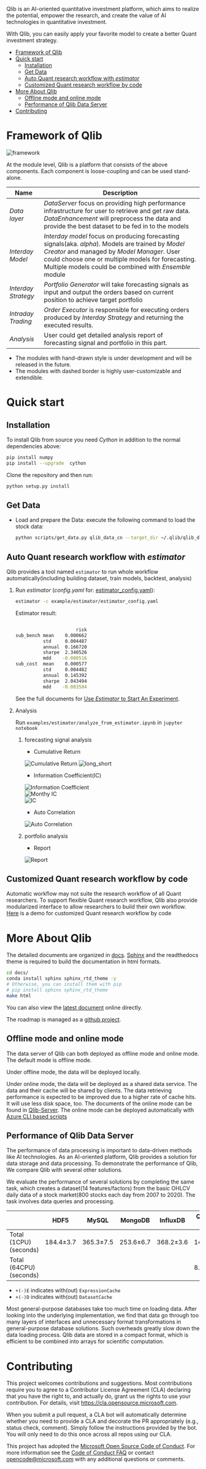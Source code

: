 Qlib is an AI-oriented quantitative investment platform, which aims to realize the potential, empower the research, and create the value of AI technologies in quantitative investment.

With Qlib, you can easily apply your favorite model to create a better Quant investment strategy.


- [Framework of Qlib](#framework-of-qlib)
- [Quick start](#quick-start)
  - [Installation](#installation)
  - [Get Data](#get-data)
  - [Auto Quant research workflow with _estimator_](#auto-quant-research-workflow-with-estimator)
  - [Customized Quant research workflow by code](#customized-quant-research-workflow-by-code)
- [More About Qlib](#more-about-qlib)
  - [Offline mode and online mode](#offline-mode-and-online-mode)
  - [Performance of Qlib Data Server](#performance-of-qlib-data-server)
- [Contributing](#contributing)



# Framework of Qlib
![framework](docs/_static/img/framework.png)

At the module level, Qlib is a platform that consists of the above components. Each component is loose-coupling and can be used stand-alone.

| Name                | Description                                                                                                                                                                                                                                                   |
| ------              | -----                                                                                                                                                                                                                                                         |
| _Data layer_        | _DataServer_ focus on providing high performance infrastructure  for user to retrieve and get raw data. _DataEnhancement_ will preprocess the data and provide the best dataset to be fed in to the models                                                    |
| _Interday Model_    | _Interday model_ focus on producing forecasting signals(aka. _alpha_). Models are trained by _Model Creator_ and managed by _Model Manager_. User could choose one or multiple models for forecasting. Multiple models could be combined with _Ensemble_ module |
| _Interday Strategy_ | _Portfolio Generator_ will take forecasting signals as input and output the orders based on current position to achieve target portfolio                                                                                                                      |
| _Intraday Trading_  | _Order Executor_ is responsible for executing orders produced by _Interday Strategy_ and returning the executed results.                                                                                                                                        |
| _Analysis_          | User could get detailed analysis report of forecasting signal and portfolio in this part.                                                                                                                                                                     |

* The modules with hand-drawn style is under development and will be  released in the future.
* The modules with dashed border is highly user-customizable and extendible.


# Quick start

## Installation

To install Qlib from source you need _Cython_ in addition to the normal dependencies above:

```bash
pip install numpy
pip install --upgrade  cython
```

Clone the repository and then run:
```bash
python setup.py install
```


## Get Data
- Load and prepare the Data: execute the following command to load the stock data:
  ```bash
  python scripts/get_data.py qlib_data_cn --target_dir ~/.qlib/qlib_data/cn_data
  ```
<!-- 
- Run the initialization code and get stock data:

  ```python
  import qlib
  from qlib.data import D
  from qlib.config import REG_CN

  # Initialization
  mount_path = "~/.qlib/qlib_data/cn_data"  # target_dir
  qlib.init(mount_path=mount_path, region=REG_CN)

  # Get stock data by Qlib
  # Load trading calendar with the given time range and frequency
  print(D.calendar(start_time='2010-01-01', end_time='2017-12-31', freq='day')[:2])

  # Parse a given market name into a stockpool config
  instruments = D.instruments('csi500')
  print(D.list_instruments(instruments=instruments, start_time='2010-01-01', end_time='2017-12-31', as_list=True)[:6])

  # Load features of certain instruments in given time range
  instruments = ['SH600000']
  fields = ['$close', '$volume', 'Ref($close, 1)', 'Mean($close, 3)', '$high-$low']
  print(D.features(instruments, fields, start_time='2010-01-01', end_time='2017-12-31', freq='day').head())
  ```
 -->

## Auto Quant research workflow with _estimator_
Qlib provides a tool named `estimator` to run whole workflow automatically(including building dataset, train models, backtest, analysis)

1. Run _estimator_ (_config.yaml_ for: [estimator_config.yaml](example/estimator/estimator_config.yaml)):

    ```bash
    estimator -c example/estimator/estimator_config.yaml
    ```
  
    Estimator result:
  
    ```bash

                          risk
    sub_bench mean    0.000662
              std     0.004487
              annual  0.166720
              sharpe  2.340526
              mdd    -0.080516
    sub_cost  mean    0.000577
              std     0.004482
              annual  0.145392
              sharpe  2.043494
              mdd    -0.083584
    ```
    See the full documents for [Use _Estimator_ to Start An Experiment](TODO:URL).

2. Analysis

    Run `examples/estimator/analyze_from_estimator.ipynb` in `jupyter notebook`
    1.  forecasting signal analysis
        - Cumulative Return

        ![Cumulative Return](docs/_static/img/analysis/analysis_model_cumulative_return.png)
        ![long_short](docs/_static/img/analysis/analysis_model_long_short.png)
        - Information Coefficient(IC)

        ![Information Coefficient](docs/_static/img/analysis/analysis_model_IC.png)        
        ![Monthy IC](docs/_static/img/analysis/analysis_model_monthy_IC.png)        
        ![IC](docs/_static/img/analysis/analysis_model_NDQ.png)
        - Auto Correlation

        ![Auto Correlation](docs/_static/img/analysis/analysis_model_auto_correlation.png)

        


    2.  portfolio analysis
        - Report
  
        ![Report](docs/_static/img/analysis/report.png)
        <!-- 
        - Score IC
        ![Score IC](docs/_static/img/score_ic.png)
        - Cumulative Return
        ![Cumulative Return](docs/_static/img/cumulative_return.png)
        - Risk Analysis
        ![Risk Analysis](docs/_static/img/risk_analysis.png)
        - Rank Label
        ![Rank Label](docs/_static/img/rank_label.png)
        -->

## Customized Quant research workflow by code
Automatic workflow may not suite the research workflow of all Quant researchers. To support flexible Quant research workflow, Qlib also provide modularized interface to allow researchers to build their own workflow. [Here](TODO_URL) is a demo for customized Quant research workflow by code



# More About Qlib
The detailed documents are organized in [docs](docs).
[Sphinx](http://www.sphinx-doc.org) and the readthedocs theme is required to build the documentation in html formats. 
```bash
cd docs/
conda install sphinx sphinx_rtd_theme -y
# Otherwise, you can install them with pip
# pip install sphinx sphinx_rtd_theme
make html
```
You can also view the [latest document](TODO_URL) online directly.

The roadmap is managed as a [github project](https://github.com/microsoft/qlib/projects/1).



## Offline mode and online mode
The data server of Qlib can both deployed as offline mode and online mode. The default mode is offline mode.

Under offline mode, the data will be deployed locally. 

Under online mode, the data will be deployed as a shared data service. The data and their cache will be shared by clients. The data retrieving performance is expected to be improved due to a higher rate of cache hits. It will use less disk space, too. The documents of the online mode can be found in [Qlib-Server](TODO_link). The online mode can be deployed automatically with [Azure CLI based scripts](TODO_link)

## Performance of Qlib Data Server
The performance of data processing is important to data-driven methods like AI technologies. As an AI-oriented platform, Qlib provides a solution for data storage and data processing. To demonstrate the performance of Qlib, We
compare Qlib with several other solutions. 

We evaluate the performance of several solutions by completing the same task,
which creates a dataset(14 features/factors) from the basic OHLCV daily data of a stock market(800 stocks each day from 2007 to 2020). The task involves data queries and processing.

|                         | HDF5      | MySQL     | MongoDB   | InfluxDB  | Qlib -E -D  | Qlib +E -D   | Qlib +E +D  |
| --                      | ------    | ------    | --------  | --------- | ----------- | ------------ | ----------- |
| Total (1CPU) (seconds)  | 184.4±3.7 | 365.3±7.5 | 253.6±6.7 | 368.2±3.6 | 147.0±8.8   | 47.6±1.0     | **7.4±0.3** |
| Total (64CPU) (seconds) |           |           |           |           | 8.8±0.6     | **4.2±0.2**  |             |
* `+(-)E` indicates with(out) `ExpressionCache`
* `+(-)D` indicates with(out) `DatasetCache`

Most general-purpose databases take too much time on loading data. After looking into the underlying implementation, we find that data go through too many layers of interfaces and unnecessary format transformations in general-purpose database solutions.
Such overheads greatly slow down the data loading process.
Qlib data are stored in a compact format, which is efficient to be combined into arrays for scientific computation.





# Contributing

This project welcomes contributions and suggestions.  Most contributions require you to agree to a
Contributor License Agreement (CLA) declaring that you have the right to, and actually do, grant us
the rights to use your contribution. For details, visit https://cla.opensource.microsoft.com.

When you submit a pull request, a CLA bot will automatically determine whether you need to provide
a CLA and decorate the PR appropriately (e.g., status check, comment). Simply follow the instructions
provided by the bot. You will only need to do this once across all repos using our CLA.

This project has adopted the [Microsoft Open Source Code of Conduct](https://opensource.microsoft.com/codeofconduct/).
For more information see the [Code of Conduct FAQ](https://opensource.microsoft.com/codeofconduct/faq/) or
contact [opencode@microsoft.com](mailto:opencode@microsoft.com) with any additional questions or comments.

